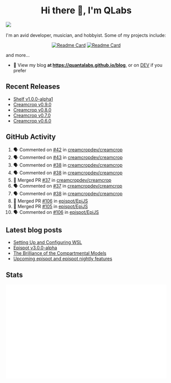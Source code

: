 <h1 align="center">Hi there 👋, I'm QLabs </h1>
<img src="https://i.ibb.co/mbr1j6p/Qlabs.png" width="1000px">

I'm an avid developer, musician, and hobbyist. Some of my projects include:
<p align='center'><a href="https://github.com/Quantalabs/EpiJS"><img src="https://github-readme-stats.vercel.app/api/pin/?username=epispot&amp;repo=EpiJS" alt="Readme Card"></a>
<a href="https://github.com/Quantalabs/NCOVDashboard"><img src="https://github-readme-stats.vercel.app/api/pin/?username=Quantalabs&amp;repo=NCOVDashboard" alt="Readme Card"></a></p>


and more...

- 📜 View my blog **at https://quantalabs.github.io/blog**, or on [DEV](https://dev.to/Quantalabs) if you prefer

## Recent Releases
- [Shelf v1.0.0-alpha1](https://github.com/ShelfDev/shelf/releases/tag/v1.0.0-alpha1)
- [Creamcrop v0.9.0](https://github.com/creamcropdev/creamcrop/releases/tag/v0.9.0)
- [Creamcrop v0.8.0](https://github.com/creamcropdev/creamcrop/releases/tag/v0.8.0)
- [Creamcrop v0.7.0](https://github.com/creamcropdev/creamcrop/releases/tag/v0.7.0)
- [Creamcrop v0.6.0](https://github.com/creamcropdev/creamcrop/releases/tag/v0.6.0)

## GitHub Activity
<!--START_SECTION:activity-->
1. 🗣 Commented on [#42](https://github.com/creamcropdev/creamcrop/issues/42) in [creamcropdev/creamcrop](https://github.com/creamcropdev/creamcrop)
2. 🗣 Commented on [#43](https://github.com/creamcropdev/creamcrop/issues/43) in [creamcropdev/creamcrop](https://github.com/creamcropdev/creamcrop)
3. 🗣 Commented on [#38](https://github.com/creamcropdev/creamcrop/issues/38) in [creamcropdev/creamcrop](https://github.com/creamcropdev/creamcrop)
4. 🗣 Commented on [#38](https://github.com/creamcropdev/creamcrop/issues/38) in [creamcropdev/creamcrop](https://github.com/creamcropdev/creamcrop)
5. 🎉 Merged PR [#37](https://github.com/creamcropdev/creamcrop/pull/37) in [creamcropdev/creamcrop](https://github.com/creamcropdev/creamcrop)
6. 🗣 Commented on [#37](https://github.com/creamcropdev/creamcrop/issues/37) in [creamcropdev/creamcrop](https://github.com/creamcropdev/creamcrop)
7. 🗣 Commented on [#38](https://github.com/creamcropdev/creamcrop/issues/38) in [creamcropdev/creamcrop](https://github.com/creamcropdev/creamcrop)
8. 🎉 Merged PR [#106](https://github.com/epispot/EpiJS/pull/106) in [epispot/EpiJS](https://github.com/epispot/EpiJS)
9. 🎉 Merged PR [#105](https://github.com/epispot/EpiJS/pull/105) in [epispot/EpiJS](https://github.com/epispot/EpiJS)
10. 🗣 Commented on [#106](https://github.com/epispot/EpiJS/issues/106) in [epispot/EpiJS](https://github.com/epispot/EpiJS)
<!--END_SECTION:activity-->

## Latest blog posts
<!-- BLOG-POST-LIST:START -->
- [Setting Up and Configuring WSL](https://dev.to/quantalabs/setting-up-and-configuring-wsl-392c)
- [Epispot v3.0.0-alpha](https://dev.to/epispot/epispot-v3-0-0-alpha-5heh)
- [The Brilliance of the Compartmental Models](https://dev.to/quantalabs/the-brilliance-of-the-compartmental-models-1j99)
- [Upcoming epispot and epispot nightly features](https://dev.to/epispot/upcoming-epispot-and-epispot-nightly-features-52ep)
<!-- BLOG-POST-LIST:END -->


## Stats
<p align="center"><img src="https://github.com/Quantalabs/github-stats/raw/master/generated/languages.svg" alt="Language Stats"><br>

